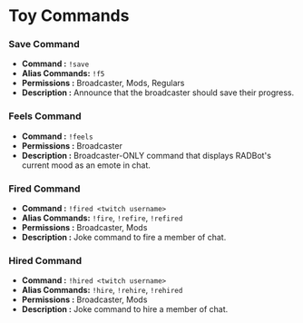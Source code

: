 # Toy Commands


### Save Command

- **Command :** `!save`  
- **Alias Commands:** `!f5`  
- **Permissions :** Broadcaster, Mods, Regulars
- **Description :** Announce that the broadcaster should save their progress.  


### Feels Command

- **Command :** `!feels`  
- **Permissions :** Broadcaster  
- **Description :** Broadcaster-ONLY command that displays RADBot's current mood as an emote in chat.  


### Fired Command

- **Command :** `!fired <twitch username>`  
- **Alias Commands:** `!fire`, `!refire`, `!refired`  
- **Permissions :** Broadcaster, Mods  
- **Description :** Joke command to fire a member of chat.  


### Hired Command

- **Command :** `!hired <twitch username>`  
- **Alias Commands:** `!hire`, `!rehire`, `!rehired`  
- **Permissions :** Broadcaster, Mods  
- **Description :** Joke command to hire a member of chat.  